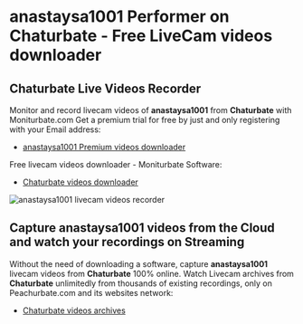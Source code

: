 # anastaysa1001 Performer on Chaturbate - Free LiveCam videos downloader

## Chaturbate Live Videos Recorder

Monitor and record livecam videos of **anastaysa1001** from **Chaturbate** with Moniturbate.com
Get a premium trial for free by just and only registering with your Email address:
* [anastaysa1001 Premium videos downloader](https://moniturbate.com/request-demo-licence-key.html)

Free livecam videos downloader - Moniturbate Software:
* [Chaturbate videos downloader](https://moniturbate.com/moniturbate-download-software.html)

![anastaysa1001 livecam videos recorder](https://peachurnet.com/templates/moniturbate-software.png)


## Capture anastaysa1001 videos from the Cloud and watch your recordings on Streaming

Without the need of downloading a software, capture **anastaysa1001** livecam videos from **Chaturbate** 100% online.
Watch Livecam archives from **Chaturbate** unlimitedly from thousands of existing recordings, only on Peachurbate.com and its websites network:
* [Chaturbate videos archives](https://peachurnet.com/)